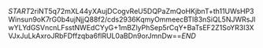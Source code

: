 $START$2riNT5q72mXL44yXAujDCogvReU5DQPaZmQoHKjbnT+th11UWsHP3Winsun9oK7rG0b4ujNjjQ88f2/cds2936KqmyOmmeecBTl83nSiQL5NJWRsJlwYLYdGSVncnLFsstNWEdCYyG+1mBZlyPhSep5rCqY+BaTsEF2Z1SoYR3l3XVJxJuLkAxroJRbFDffzqba6flRUL0aBDn9orJmnDw==$END$